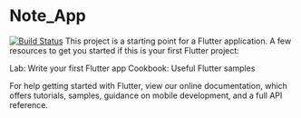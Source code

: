 # Note_App
[![Build Status](https://travis-ci.org/tekartik/sqflite.svg?branch=master)](https://travis-ci.org/tekartik/sqflite)
This project is a starting point for a Flutter application.
A few resources to get you started if this is your first Flutter project:

Lab: Write your first Flutter app
Cookbook: Useful Flutter samples

For help getting started with Flutter, view our
online documentation, which offers tutorials,
samples, guidance on mobile development, and a full API reference.
